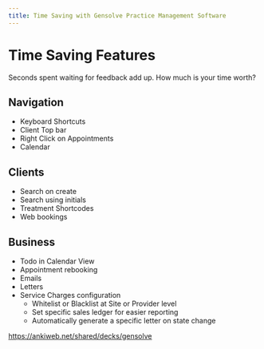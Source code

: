 ```yaml
---
title: Time Saving with Gensolve Practice Management Software
---
```


# Time Saving Features

Seconds spent waiting for feedback add up. How much is your time worth?

## Navigation

- Keyboard Shortcuts
- Client Top bar
- Right Click on Appointments
- Calendar

## Clients

- Search on create
- Search using initials
- Treatment Shortcodes
- Web bookings

## Business

- Todo in Calendar View
- Appointment rebooking
- Emails
- Letters
- Service Charges configuration
  - Whitelist or Blacklist at Site or Provider level
  - Set specific sales ledger for easier reporting
  - Automatically generate a specific letter on state change

https://ankiweb.net/shared/decks/gensolve
